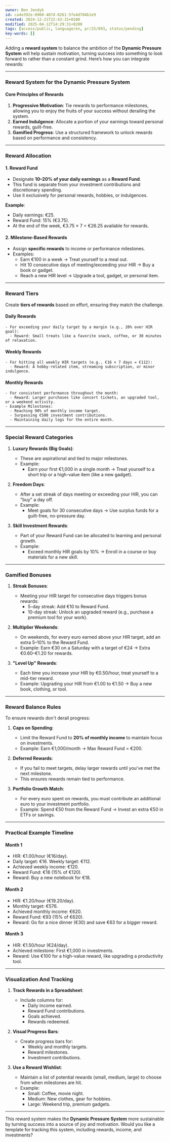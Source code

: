 ```yaml
---
owner: Ben Jendyk
id: ca4e392e-0960-487d-8261-5fe4d704b1e9
created: 2024-12-21T22:43:15+0100
modified: 2025-04-12T14:29:31+0200
tags: [access/public, language/en, pr/25/093, status/pending]
key-words: []
---
```


Adding a **reward system** to balance the ambition of the **Dynamic Pressure System** will help sustain motivation, turning success into something to look forward to rather than a constant grind. Here’s how you can integrate rewards:

---

### **Reward System for the Dynamic Pressure System**

#### **Core Principles of Rewards**

1. **Progressive Motivation**: Tie rewards to performance milestones, allowing you to enjoy the fruits of your success without derailing the system.
2. **Earned Indulgence**: Allocate a portion of your earnings toward personal rewards, guilt-free.
3. **Gamified Progress**: Use a structured framework to unlock rewards based on performance and consistency.

---

### **Reward Allocation**

#### **1. Reward Fund**

- Designate **10–20% of your daily earnings** as a **Reward Fund**.
- This fund is separate from your investment contributions and discretionary spending.
- Use it exclusively for personal rewards, hobbies, or indulgences.

**Example**:
- Daily earnings: €25.
- Reward Fund: 15% (€3.75).
- At the end of the week, €3.75 × 7 = €26.25 available for rewards.

#### **2. Milestone-Based Rewards**

- Assign **specific rewards** to income or performance milestones.
- Examples:
  - Earn €100 in a week → Treat yourself to a meal out.
  - Hit 10 consecutive days of meeting/exceeding your HIR → Buy a book or gadget.
  - Reach a new HIR level → Upgrade a tool, gadget, or personal item.

---

### **Reward Tiers**

Create **tiers of rewards** based on effort, ensuring they match the challenge.

#### **Daily Rewards**

	- For exceeding your daily target by a margin (e.g., 20% over HIR goal):
	  - Reward: Small treats like a favorite snack, coffee, or 30 minutes of relaxation.
	

#### **Weekly Rewards**

	- For hitting all weekly HIR targets (e.g., €16 × 7 days = €112):
	  - Reward: A hobby-related item, streaming subscription, or minor indulgence.

#### **Monthly Rewards**

	- For consistent performance throughout the month:
	  - Reward: Larger purchases like concert tickets, an upgraded tool, or a weekend activity.
	- Example Milestones:
	  - Reaching 90% of monthly income target.
	  - Surpassing €500 investment contributions.
	  - Maintaining daily logs for the entire month.

---

### **Special Reward Categories**

1. **Luxury Rewards (Big Goals)**:
	- These are aspirational and tied to major milestones.
	- Example:
	  - Earn your first €1,000 in a single month → Treat yourself to a short trip or a high-value item (like a new gadget).

2. **Freedom Days**:
	- After a set streak of days meeting or exceeding your HIR, you can "buy" a day off.
	- Example:
	  - Meet goals for 30 consecutive days → Use surplus funds for a guilt-free, no-pressure day.

3. **Skill Investment Rewards**:
	- Part of your Reward Fund can be allocated to learning and personal growth.
	- Example:
	  - Exceed monthly HIR goals by 10% → Enroll in a course or buy materials for a new skill.

---

### **Gamified Bonuses**

1. **Streak Bonuses**:
	- Meeting your HIR target for consecutive days triggers bonus rewards:
	  - 5-day streak: Add €10 to Reward Fund.
	  - 10-day streak: Unlock an upgraded reward (e.g., purchase a premium tool for your work).

2. **Multiplier Weekends**:
	- On weekends, for every euro earned above your HIR target, add an extra 5–10% to the Reward Fund.
	- Example: Earn €30 on a Saturday with a target of €24 → Extra €0.60–€1.20 for rewards.

3. **"Level Up" Rewards**:
	- Each time you increase your HIR by €0.50/hour, treat yourself to a mid-tier reward.
	- Example: Upgrading your HIR from €1.00 to €1.50 → Buy a new book, clothing, or tool.

---

### **Reward Balance Rules**

To ensure rewards don't derail progress:
1. **Caps on Spending**:
	- Limit the Reward Fund to **20% of monthly income** to maintain focus on investments.
	- Example: Earn €1,000/month → Max Reward Fund = €200.

2. **Deferred Rewards**:
	- If you fail to meet targets, delay larger rewards until you've met the next milestone.
	- This ensures rewards remain tied to performance.

3. **Portfolio Growth Match**:
	- For every euro spent on rewards, you must contribute an additional euro to your investment portfolio.
	- Example: Spend €50 from the Reward Fund → Invest an extra €50 in ETFs or savings.

---

### **Practical Example Timeline**

#### **Month 1**

- HIR: €1.00/hour (€16/day).
- Daily target: €16. Weekly target: €112.
- Achieved weekly income: €120.
- Reward Fund: €18 (15% of €120).
- Reward: Buy a new notebook for €18.

#### **Month 2**

- HIR: €1.20/hour (€19.20/day).
- Monthly target: €576.
- Achieved monthly income: €620.
- Reward Fund: €93 (15% of €620).
- Reward: Go for a nice dinner (€30) and save €63 for a bigger reward.

#### **Month 3**

- HIR: €1.50/hour (€24/day).
- Achieved milestone: First €1,000 in investments.
- Reward: Use €100 for a high-value reward, like upgrading a productivity tool.

---

### **Visualization And Tracking**

1. **Track Rewards in a Spreadsheet**:
	- Include columns for:
	  - Daily income earned.
	  - Reward Fund contributions.
	  - Goals achieved.
	  - Rewards redeemed.

2. **Visual Progress Bars**:
	- Create progress bars for:
	  - Weekly and monthly targets.
	  - Reward milestones.
	  - Investment contributions.

3. **Use a Reward Wishlist**:
	- Maintain a list of potential rewards (small, medium, large) to choose from when milestones are hit.
	- Example:
	  - Small: Coffee, movie night.
	  - Medium: New clothes, gear for hobbies.
	  - Large: Weekend trip, premium gadgets.

---

This reward system makes the **Dynamic Pressure System** more sustainable by turning success into a source of joy and motivation. Would you like a template for tracking this system, including rewards, income, and investments?
